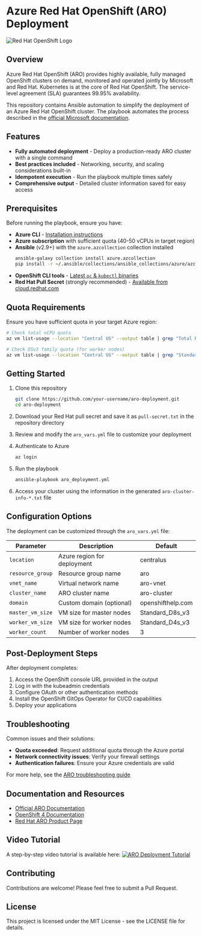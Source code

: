 # Azure Red Hat OpenShift (ARO) Deployment

![Red Hat OpenShift Logo](https://www.redhat.com/themes/custom/rhdc/img/red-hat-openshift-logo.svg)

## Overview

Azure Red Hat OpenShift (ARO) provides highly available, fully managed OpenShift clusters on demand, monitored and operated jointly by Microsoft and Red Hat. Kubernetes is at the core of Red Hat OpenShift. The service-level agreement (SLA) guarantees 99.95% availability.

This repository contains Ansible automation to simplify the deployment of an Azure Red Hat OpenShift cluster. The playbook automates the process described in the [official Microsoft documentation](https://docs.microsoft.com/en-us/azure/openshift/tutorial-create-cluster).

## Features

- **Fully automated deployment** - Deploy a production-ready ARO cluster with a single command
- **Best practices included** - Networking, security, and scaling considerations built-in
- **Idempotent execution** - Run the playbook multiple times safely
- **Comprehensive output** - Detailed cluster information saved for easy access

## Prerequisites

Before running the playbook, ensure you have:

- **Azure CLI** - [Installation instructions](https://docs.microsoft.com/en-us/cli/azure/install-azure-cli)
- **Azure subscription** with sufficient quota (40-50 vCPUs in target region)
- **Ansible** (v2.9+) with the `azure.azcollection` collection installed
  ```bash
  ansible-galaxy collection install azure.azcollection
  pip install -r ~/.ansible/collections/ansible_collections/azure/azcollection/requirements-azure.txt
  ```
- **OpenShift CLI tools** - [Latest `oc` & `kubectl` binaries](https://mirror.openshift.com/pub/openshift-v4/clients/ocp/latest/)
- **Red Hat Pull Secret** (strongly recommended) - [Available from cloud.redhat.com](https://cloud.redhat.com)

## Quota Requirements

Ensure you have sufficient quota in your target Azure region:

```bash
# Check total vCPU quota
az vm list-usage --location "Central US" --output table | grep "Total Regional vCPUs"

# Check DSv3 family quota (for worker nodes)
az vm list-usage --location "Central US" --output table | grep "Standard DSv3 Family vCPUs"
```

## Getting Started

1. Clone this repository
   ```bash
   git clone https://github.com/your-username/aro-deployment.git
   cd aro-deployment
   ```

2. Download your Red Hat pull secret and save it as `pull-secret.txt` in the repository directory

3. Review and modify the `aro_vars.yml` file to customize your deployment

4. Authenticate to Azure
   ```bash
   az login
   ```

5. Run the playbook
   ```bash
   ansible-playbook aro_deployment.yml
   ```

6. Access your cluster using the information in the generated `aro-cluster-info-*.txt` file

## Configuration Options

The deployment can be customized through the `aro_vars.yml` file:

| Parameter | Description | Default |
|-----------|-------------|---------|
| `location` | Azure region for deployment | centralus |
| `resource_group` | Resource group name | aro |
| `vnet_name` | Virtual network name | aro-vnet |
| `cluster_name` | ARO cluster name | aro-cluster |
| `domain` | Custom domain (optional) | openshifthelp.com |
| `master_vm_size` | VM size for master nodes | Standard_D8s_v3 |
| `worker_vm_size` | VM size for worker nodes | Standard_D4s_v3 |
| `worker_count` | Number of worker nodes | 3 |

## Post-Deployment Steps

After deployment completes:

1. Access the OpenShift console URL provided in the output
2. Log in with the kubeadmin credentials
3. Configure OAuth or other authentication methods
4. Install the OpenShift GitOps Operator for CI/CD capabilities
5. Deploy your applications

## Troubleshooting

Common issues and their solutions:

- **Quota exceeded**: Request additional quota through the Azure portal
- **Network connectivity issues**: Verify your firewall settings
- **Authentication failures**: Ensure your Azure credentials are valid

For more help, see the [ARO troubleshooting guide](https://docs.microsoft.com/en-us/azure/openshift/troubleshoot)

## Documentation and Resources

- [Official ARO Documentation](https://docs.microsoft.com/en-us/azure/openshift/)
- [OpenShift 4 Documentation](https://docs.openshift.com/container-platform/4.10/welcome/index.html)
- [Red Hat ARO Product Page](https://www.redhat.com/en/technologies/cloud-computing/openshift/azure)

## Video Tutorial

A step-by-step video tutorial is available here:
[![ARO Deployment Tutorial](https://img.youtube.com/vi/d701iQ2v2J0/0.jpg)](https://youtu.be/d701iQ2v2J0)

## Contributing

Contributions are welcome! Please feel free to submit a Pull Request.

## License

This project is licensed under the MIT License - see the LICENSE file for details.
